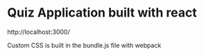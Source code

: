 # Quiz Application built with react


http://localhost:3000/

Custom CSS is built in the bundle.js file with webpack